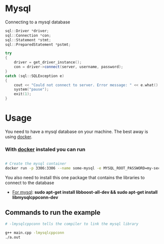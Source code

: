 # Mysql

Connecting to a mysql database
```c++
sql::Driver *driver;
sql::Connection *con;
sql::Statement *stmt;
sql::PreparedStatement *pstmt;

try
{
    driver = get_driver_instance();
    con = driver->connect(server, username, password);
}
catch (sql::SQLException e)
{
    cout << "Could not connect to server. Error message: " << e.what() << endl;
    system("pause");
    exit(1);
}
```

# Usage

You need to have a mysql database on your machine. The best away is using [docker](https://www.docker.com/).

### With [docker](https://www.docker.com/) instaled you can run

```bash

# Create the mysql container
docker run -p 3306:3306 --name some-mysql -e MYSQL_ROOT_PASSWORD=my-secret-pw -d mysql:8.0.20
```

You also need to install this one package that contains the libraries to connect to the database

- [For mysql](https://dev.mysql.com/doc/connector-cpp/8.0/en/connector-cpp-introduction.html): **sudo apt-get install libboost-all-dev && sudo apt-get install libmysqlcppconn-dev** 

## Commands to run the example

```bash
# -lmysqlcppconn tells the compiler to link the mysql library

g++ main.cpp -lmysqlcppconn
./a.out
```

